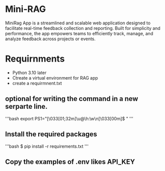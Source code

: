 # Mini-RAG
MiniRag App is a streamlined and scalable web application designed to facilitate real-time feedback collection and reporting. Built for simplicity and performance, the app empowers teams to efficiently track, manage, and analyze feedback across projects or events.

# Requirnments 

- Python 3.10 later
- Ctreate a virtual environment for RAG app 
- create a requirmnent.txt


## optional for writing the command in a new serparte line.
'''bash
export PS1="\[\033[01;32m\]\u@\h:\w\n\[\033[00m\]\$ "
'''

## Install the required packages

'''bash 
$ pip install -r requirements.txt
'''



## Copy the examples of .env likes API_KEY